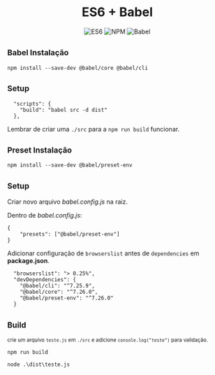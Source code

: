 <h1 align="center">ES6 + Babel</h1>

<p align=center>
    <img src="https://img.shields.io/badge/javascript-es6-8A2BE2" alt="ES6">
    </img> 
    <img src="https://img.shields.io/badge/npm-v10.8.1-F52E42" alt="NPM">
    </img> 
    <img src="https://img.shields.io/badge/babel-7.26.0-orange?logo=babel" alt="Babel">
    </img> 
</p>

## <sup>Babel Instalação</sup>

```
npm install --save-dev @babel/core @babel/cli
```


## <sup>Setup</sup>

```
  "scripts": {
    "build": "babel src -d dist"
  },
```

Lembrar de criar uma ```./src``` para a ```npm run build``` funcionar.

## <sup>Preset Instalação</sup>

```
npm install --save-dev @babel/preset-env
```

## <sup>Setup</sup>

Criar novo arquivo _babel.config.js_ na raiz.

Dentro de _babel.config.js_:

```
{
    "presets": ["@babel/preset-env"]
}
```
Adicionar configuração de ```browserslist``` antes de ```dependencies``` em __package.json__.

```
  "browserslist": "> 0.25%",
  "devDependencies": {
    "@babel/cli": "^7.25.9",
    "@babel/core": "^7.26.0",
    "@babel/preset-env": "^7.26.0"
  }
```

## <sup>Build</sup>

<sup>crie um arquivo ```teste.js``` em ```./src``` e adicione ```console.log("teste")``` para validação.<sup>


```
npm run build
```

```
node .\dist\teste.js
```





